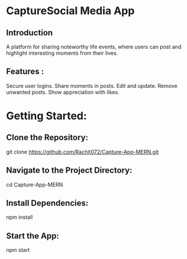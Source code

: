 # CaptureSocial Media App
## Introduction
A platform for sharing noteworthy life events, where users can post and highlight interesting moments from their lives.
## Features : 
Secure user logins. Share moments in posts. Edit and update. Remove unwanted posts. Show appreciation with likes.
# Getting Started:
## Clone the Repository:
git clone https://github.com/Rachit072/Capture-App-MERN.git
## Navigate to the Project Directory:
cd Capture-App-MERN
## Install Dependencies:
npm install
## Start the App:
npm start
